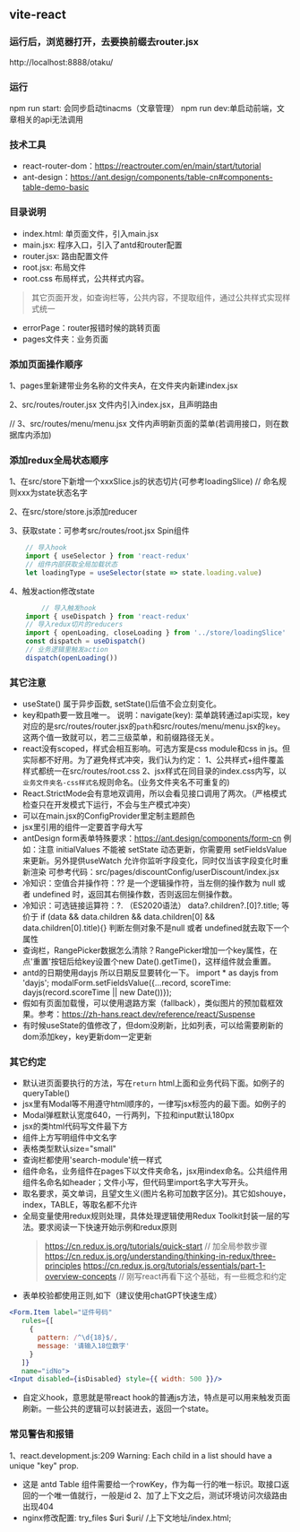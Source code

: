 ## vite-react
### 运行后，浏览器打开，去要换前缀去router.jsx
http://localhost:8888/otaku/
### 运行
npm run start: 会同步启动tinacms（文章管理）
npm run dev:单启动前端，文章相关的api无法调用

### 技术工具
- react-router-dom：https://reactrouter.com/en/main/start/tutorial
- ant-design：https://ant.design/components/table-cn#components-table-demo-basic
### 目录说明
- index.html: 单页面文件，引入main.jsx
- main.jsx: 程序入口，引入了antd和router配置
- router.jsx: 路由配置文件
- root.jsx: 布局文件
- root.css 布局样式，公共样式内容。
> 其它页面开发，如查询栏等，公共内容，不提取组件，通过公共样式实现样式统一
- errorPage：router报错时候的跳转页面
- pages文件夹：业务页面
### 添加页面操作顺序
1、pages里新建带业务名称的文件夹A，在文件夹内新建index.jsx

2、src/routes/router.jsx 文件内引入index.jsx，且声明路由

// 3、src/routes/menu/menu.jsx 文件内声明新页面的菜单(若调用接口，则在数据库内添加)

### 添加redux全局状态顺序
1、在src/store下新增一个xxxSlice.js的状态切片(可参考loadingSlice) // 命名规则xxx为state状态名字

2、在src/store/store.js添加reducer

3、获取state：可参考src/routes/root.jsx Spin组件

```jsx
    // 导入hook
    import { useSelector } from 'react-redux'
    // 组件内部获取全局加载状态
    let loadingType = useSelector(state => state.loading.value)
```
4、触发action修改state

```jsx
		// 导入触发hook
    import { useDispatch } from 'react-redux'
    // 导入redux切片的reducers
    import { openLoading, closeLoading } from '../store/loadingSlice'
    const dispatch = useDispatch()
    // 业务逻辑里触发action
    dispatch(openLoading())
```
### 其它注意
- useState() 属于异步函数, setState()后值不会立刻变化。
- key和path要一致且唯一。
    说明：navigate(key): 菜单跳转通过api实现，key对应的是src/routes/router.jsx的`path`和src/routes/menu/menu.jsx的`key`。这两个值一致就可以，若二三级菜单，和前缀路径无关。
- react没有scoped，样式会相互影响。可选方案是css module和css in js。但实际都不好用。为了避免样式冲突，我们认为约定：
    1、公共样式+组件覆盖样式都统一在src/routes/root.css
    2、jsx样式在同目录的index.css内写，以`业务文件夹名-css样式名`规则命名。(业务文件夹名不可重复的)
- React.StrictMode会有意地双调用，所以会看见接口调用了两次。（严格模式检查只在开发模式下运行，不会与生产模式冲突）
- 可以在main.jsx的ConfigProvider里定制主题颜色
- jsx里引用的组件一定要首字母大写
- antDesign form表单特殊要求：https://ant.design/components/form-cn
    例如：注意 initialValues 不能被 setState 动态更新，你需要用 setFieldsValue 来更新。另外提供useWatch 允许你监听字段变化，同时仅当该字段变化时重新渲染
    可参考代码：src/pages/discountConfig/userDiscount/index.jsx
- 冷知识：空值合并操作符：??
  是一个逻辑操作符，当左侧的操作数为 null 或者 undefined 时，返回其右侧操作数，否则返回左侧操作数。
- 冷知识：可选链接运算符：?. （ES2020语法）
  data?.children?.[0]?.title; 等价于 if (data && data.children && data.children[0] && data.children[0].title){}
  判断左侧对象不是null 或者 undefined就去取下一个属性
- 查询栏，RangePicker数据怎么清除？RangePicker增加一个key属性，在点'重置'按钮后给key设置个new Date().getTime()，这样组件就会重置。
- antd的日期使用dayjs 所以日期反显要转化一下。 import * as dayjs from 'dayjs'; modalForm.setFieldsValue({...record, scoreTime: dayjs(record.scoreTime || new Date())});
- 假如有页面加载慢，可以使用退路方案（fallback），类似图片的预加载框效果。参考：https://zh-hans.react.dev/reference/react/Suspense
- 有时候useState的值修改了，但dom没刷新，比如列表，可以给需要刷新的dom添加key，key更新dom一定更新

### 其它约定
- 默认进页面要执行的方法，写在`return` html上面和业务代码下面。如例子的 queryTable()
- jsx里有Modal等不用遵守html顺序的，一律写jsx标签内的最下面。如例子的<Modal>
- Modal弹框默认宽度640，一行两列，下拉和input默认180px
- jsx的类html代码写文件最下方
- 组件上方写明组件中文名字
- 表格类型默认size="small"
- 查询栏都使用'search-module'统一样式
- 组件命名，业务组件在pages下以文件夹命名，jsx用index命名。公共组件用组件名命名如header；文件小写，但代码里import名字大写开头。
- 取名要求，英文单词，且望文生义(图片名称可加数字区分)。其它如shouye，index，TABLE，等取名都不允许
- 全局变量使用redux规则处理，具体处理逻辑使用Redux Toolkit封装一层的写法。要求阅读一下快速开始示例和redux原则
    > https://cn.redux.js.org/tutorials/quick-start // 加全局参数步骤
    > https://cn.redux.js.org/understanding/thinking-in-redux/three-principles
    > https://cn.redux.js.org/tutorials/essentials/part-1-overview-concepts // 刚写react再看下这个基础，有一些概念和约定
- 表单校验都使用正则,如下（建议使用chatGPT快速生成）
```jsx
<Form.Item label="证件号码"
   rules={[
     {
       pattern: /^\d{18}$/,
       message: '请输入18位数字'
     }
   ]}
   name="idNo">
<Input disabled={isDisabled} style={{ width: 500 }}/>
```
- 自定义hook，意思就是带react hook的普通js方法，特点是可以用来触发页面刷新。一些公共的逻辑可以封装进去，返回一个state。

### 常见警告和报错
1、react.development.js:209 Warning: Each child in a list should have a unique "key" prop.
- 这是 antd Table 组件需要给一个rowKey，作为每一行的唯一标识。取接口返回的一个唯一值就行，一般是id
2、加了上下文之后，测试环境访问次级路由出现404
- nginx修改配置: try_files $uri $uri/ /上下文地址/index.html;
